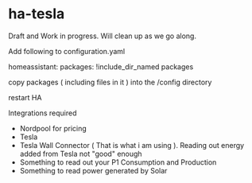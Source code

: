 # ha-tesla

Draft and Work in progress. Will clean up as we go along. 

Add following to configuration.yaml

homeassistant:
  packages:
    !include_dir_named packages

copy packages ( including files in it ) into the /config directory

restart HA
    
Integrations required
- Nordpool for pricing
- Tesla
- Tesla Wall Connector ( That is what i am using ). Reading out energy added from Tesla not "good" enough
- Something to read out your P1 Consumption and Production
- Something to read power generated by Solar
